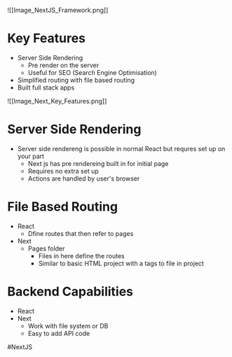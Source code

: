 

![[Image_NextJS_Framework.png]]

# Key Features

- Server Side Rendering
	- Pre render on the server
	- Useful for SEO (Search Engine Optimisation)
- Simplified routing with file based routing
- Built full stack apps

![[Image_Next_Key_Features.png]]

# Server Side Rendering

- Server side rendereng is possible in normal React but requres set up on your part
	- Next js has pre rendereing built in for initial page
	- Requires no extra set up
	- Actions are handled by user's browser

# File Based Routing

- React
	- Dfine routes that then refer to pages
- Next
	- Pages folder 
		- Files in here define the routes
		- Similar to basic HTML project with a tags to file in project

# Backend Capabilities

- React
- Next
	- Work with file system or DB
	- Easy to add API code

#NextJS 